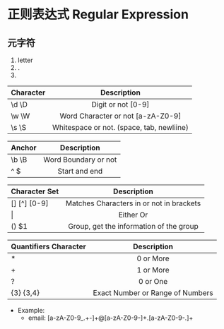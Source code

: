 # 正则表达式 Regular Expression

## 元字符

1. letter
2. .
3. 
| Character |               Description                           |
| :-------- | :--------------------------------------:            |
| \d \D     |               Digit or not      [0-9]               |
| \w \W     |          Word Character or not  [a-zA-Z0-9]         |
| \s \S     |            Whitespace or not.   (space, tab, newliine)   |

| Anchor    |               Description                           |
| :-------- | :--------------------------------------:            |
| \b \B     |           Word Boundary or not                      |
| ^ $       |              Start and end                          |

| Character Set   |               Description                |
| :--------       | :--------------------------------------: |
| [] [^] [0-9]    | Matches Characters in or not in brackets |
| \|              |                Either Or                 |
| ()  $1          | Group, get the information of the group  |

| Quantifiers Character |           Description            |
| --------------------- | :------------------------------: |
| *                     |            0 or More             |
| +                     |            1 or More             |
| ?                     |             0 or One             |
| {3} {3,4}             | Exact Number or Range of Numbers |

- Example: 
  - email: [a-zA-Z0-9_.+-]+@[a-zA-Z0-9-]+\.[a-zA-Z0-9-.]+
